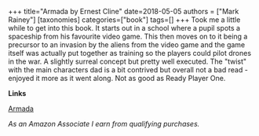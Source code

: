 +++
title="Armada by Ernest Cline"
date=2018-05-05
authors = ["Mark Rainey"]
[taxonomies]
categories=["book"]
tags=[]
+++
Took me a little while to get into this book. It starts out in a school where a pupil spots a spaceship from his favourite video game. This then moves on to it being a precursor to an invasion by the aliens from the video game and the game itself was actually put together as training so the players could pilot drones in the war. A slightly surreal concept but pretty well executed. The "twist" with the main characters dad is a bit contrived but overall not a bad read - enjoyed it more as it went along. Not as good as Ready Player One.
<!-- more -->

__Links__

[Armada](https://amzn.to/3WAocej)

*As an Amazon Associate I earn from qualifying purchases.*
